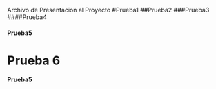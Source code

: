 Archivo de Presentacion al Proyecto
#Prueba1
##Prueba2
###Prueba3
####Prueba4
#### Prueba5 
# Prueba 6
#### Prueba5 
